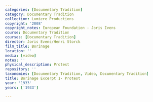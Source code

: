 ```yaml
---
categories: [Documentary Tradition]
category: Documentary Tradition
collection: Lumiere Productions
copyright: '2008'
copyright_notes: European Foundation - Joris Ivens
course: Documentary Tradition
courses: [Documentary Tradition]
director: Joris Evens/Henri Storck
film_title: Borinage
location: ''
media: [video]
notes: ''
physical_description: Protest
repository: ''
taxonomies: [Documentary Tradition, Video, Documentary Tradition]
title: Borinage Excerpt 1- Protest
year: '1933'
years: ['1933']

---
```

